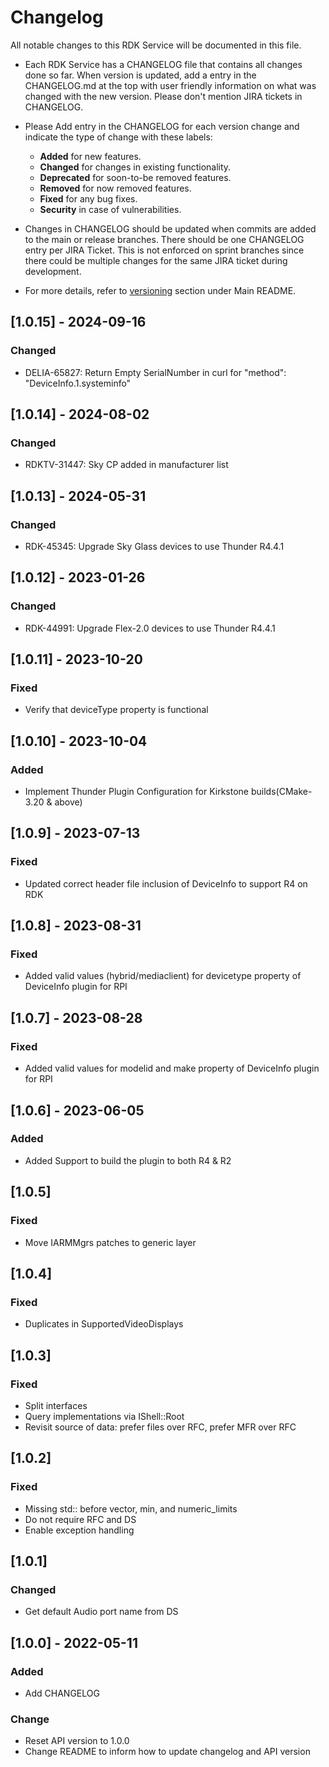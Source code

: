 # Changelog

All notable changes to this RDK Service will be documented in this file.

* Each RDK Service has a CHANGELOG file that contains all changes done so far. When version is updated, add a entry in the CHANGELOG.md at the top with user friendly information on what was changed with the new version. Please don't mention JIRA tickets in CHANGELOG. 

* Please Add entry in the CHANGELOG for each version change and indicate the type of change with these labels:
    * **Added** for new features.
    * **Changed** for changes in existing functionality.
    * **Deprecated** for soon-to-be removed features.
    * **Removed** for now removed features.
    * **Fixed** for any bug fixes.
    * **Security** in case of vulnerabilities.

* Changes in CHANGELOG should be updated when commits are added to the main or release branches. There should be one CHANGELOG entry per JIRA Ticket. This is not enforced on sprint branches since there could be multiple changes for the same JIRA ticket during development. 

* For more details, refer to [versioning](https://github.com/rdkcentral/rdkservices#versioning) section under Main README.
## [1.0.15] - 2024-09-16
### Changed
- DELIA-65827:  Return Empty SerialNumber in curl for "method": "DeviceInfo.1.systeminfo"

## [1.0.14] - 2024-08-02
### Changed
- RDKTV-31447: Sky CP added in manufacturer list

## [1.0.13] - 2024-05-31
### Changed
- RDK-45345: Upgrade Sky Glass devices to use Thunder R4.4.1

## [1.0.12] - 2023-01-26
### Changed
- RDK-44991: Upgrade Flex-2.0 devices to use Thunder R4.4.1

## [1.0.11] - 2023-10-20
### Fixed
- Verify that deviceType property is functional

## [1.0.10] - 2023-10-04
### Added
- Implement Thunder Plugin Configuration for Kirkstone builds(CMake-3.20 & above)

## [1.0.9] - 2023-07-13
### Fixed
- Updated correct header file inclusion of DeviceInfo to support R4 on RDK

## [1.0.8] - 2023-08-31
### Fixed 
- Added valid values (hybrid/mediaclient) for devicetype property of DeviceInfo plugin for RPI

## [1.0.7] - 2023-08-28
### Fixed 
- Added valid values for modelid and make property of DeviceInfo plugin for RPI

## [1.0.6] - 2023-06-05
### Added 
- Added Support to build the plugin to both R4 & R2

## [1.0.5]
### Fixed
- Move IARMMgrs patches to generic layer

## [1.0.4]
### Fixed
- Duplicates in SupportedVideoDisplays

## [1.0.3]
### Fixed
- Split interfaces
- Query implementations via IShell::Root
- Revisit source of data: prefer files over RFC, prefer MFR over RFC

## [1.0.2]
### Fixed
- Missing std:: before vector, min, and numeric_limits
- Do not require RFC and DS
- Enable exception handling

## [1.0.1]
### Changed
- Get default Audio port name from DS

## [1.0.0] - 2022-05-11
### Added
- Add CHANGELOG

### Change
- Reset API version to 1.0.0
- Change README to inform how to update changelog and API version

